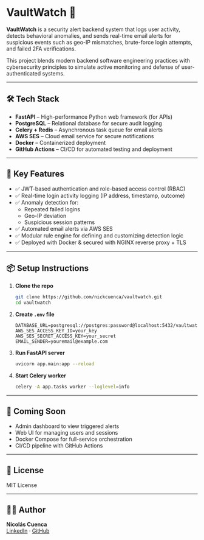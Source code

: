 # VaultWatch 🔐

**VaultWatch** is a security alert backend system that logs user activity, detects behavioral anomalies, and sends real-time email alerts for suspicious events such as geo-IP mismatches, brute-force login attempts, and failed 2FA verifications.

This project blends modern backend software engineering practices with cybersecurity principles to simulate active monitoring and defense of user-authenticated systems.

---

## 🛠️ Tech Stack

- **FastAPI** – High-performance Python web framework (for APIs)
- **PostgreSQL** – Relational database for secure audit logging
- **Celery + Redis** – Asynchronous task queue for email alerts
- **AWS SES** – Cloud email service for secure notifications
- **Docker** – Containerized deployment
- **GitHub Actions** – CI/CD for automated testing and deployment

---

## 🔐 Key Features

- ✅ JWT-based authentication and role-based access control (RBAC)
- ✅ Real-time login activity logging (IP address, timestamp, outcome)
- ✅ Anomaly detection for:
  - Repeated failed logins
  - Geo-IP deviation
  - Suspicious session patterns
- ✅ Automated email alerts via AWS SES
- ✅ Modular rule engine for defining and customizing detection logic
- ✅ Deployed with Docker & secured with NGINX reverse proxy + TLS

---

## 📦 Setup Instructions

1. **Clone the repo**
   ```bash
   git clone https://github.com/nickcuenca/vaultwatch.git
   cd vaultwatch
   ```

2. **Create `.env` file**
   ```env
   DATABASE_URL=postgresql://postgres:password@localhost:5432/vaultwatch_db
   AWS_SES_ACCESS_KEY_ID=your_key
   AWS_SES_SECRET_ACCESS_KEY=your_secret
   EMAIL_SENDER=youremail@example.com
   ```

3. **Run FastAPI server**
   ```bash
   uvicorn app.main:app --reload
   ```

4. **Start Celery worker**
   ```bash
   celery -A app.tasks worker --loglevel=info
   ```

---

## 🧪 Coming Soon

- Admin dashboard to view triggered alerts
- Web UI for managing users and sessions
- Docker Compose for full-service orchestration
- CI/CD pipeline with GitHub Actions

---

## 📄 License

MIT License

---

## 👨‍💻 Author

**Nicolás Cuenca**  
[LinkedIn](https://www.linkedin.com/in/nicolaswcuenca/) · [GitHub](https://github.com/nickcuenca)